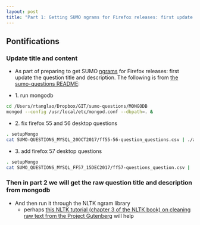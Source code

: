 ```yaml
---
layout: post
title: "Part 1: Getting SUMO ngrams for Firefox releases: first update the question title and description"
---
```


## Pontifications

### Update title and content

* As part of preparing to get SUMO [ngrams](http://rolandtanglao.com/2018/01/03/p1-ngrms-bigrams-trigrams-stopword-removal-python-nltk/) for Firefox releases: first update the question title and description.
The following is from [the sumo-questions README](https://github.com/rtanglao/sumo-questions/blob/master/README.md):

* 1\. run mongodb

```bash
cd /Users/rtanglao/Dropbox/GIT/sumo-questions/MONGODB
mongod --config /usr/local/etc/mongod.conf --dbpath=. &
```

* 2\. fix firefox 55 and 56 desktop questions 

```bash
. setupMongo
cat SUMO-QUESTIONS_MYSQL_20OCT2017/ff55-56-question_questions.csv | ./add-questions-to-mongodb.rb 
```

* 3\. add firefox 57 desktop questions 

```bash
. setupMongo
cat SUMO_QUESTIONS_MYSQL_FF57_15DEC2017/ff57-questions_question.csv | ./add-questions-to-mongodb.rb 
```

### Then in part 2 we will get the raw question title and description from mongodb

* And then run it through the NLTK ngram library
    * perhaps [this NLTK tutorial (chapter 3 of the NLTK book) on cleaning raw text from the Project Gutenberg](http://www.nltk.org/book/ch03.html) will help
